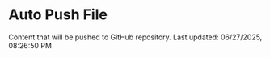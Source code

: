 # Auto Push File

Content that will be pushed to GitHub repository.
Last updated: 06/27/2025, 08:26:50 PM